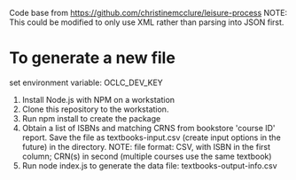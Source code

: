 Code base from https://github.com/christinemcclure/leisure-process
NOTE: This could be modified to only use XML rather than parsing into JSON first. 


# To generate a new file

set environment variable: OCLC_DEV_KEY

1. Install Node.js with NPM on a workstation
2. Clone this repository to the workstation.
3. Run npm install to create the package
4. Obtain a list of ISBNs and matching CRNS from bookstore 'course ID' report. Save the file as textbooks-input.csv (create input options in the future) in the directory. NOTE: file format: CSV, with ISBN in the first column; CRN(s) in second (multiple courses use the same textbook)
5. Run node index.js to generate the data file: textbooks-output-info.csv

